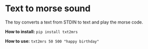 Text to morse sound
===================

The toy converts a text from STDIN to text and play the morse code.

**How to install:**
``pip install txt2mrs``

**How to use:**
``txt2mrs 50 500 "happy birthday"``
